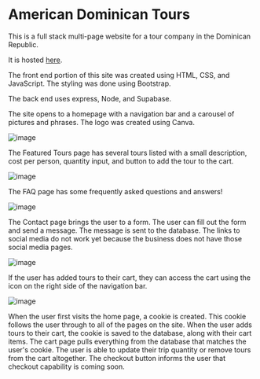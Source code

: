 # American Dominican Tours

This is a full stack multi-page website for a tour company in the Dominican Republic. 

It is hosted [here](https://ad-tours.herokuapp.com/).

The front end portion of this site was created using HTML, CSS, and JavaScript. The styling was done using Bootstrap. 

The back end uses express, Node, and Supabase.

The site opens to a homepage with a navigation bar and a carousel of pictures and phrases. The logo was created using Canva.

![image](https://user-images.githubusercontent.com/78281930/119246323-4aaeb300-bb46-11eb-85fb-292c1a6f4c7c.png)

The Featured Tours page has several tours listed with a small description, cost per person, quantity input, and button to add the tour to the cart.

![image](https://user-images.githubusercontent.com/78281930/119246337-61550a00-bb46-11eb-92c9-f15d27c8e61a.png)

The FAQ page has some frequently asked questions and answers! 

![image](https://user-images.githubusercontent.com/78281930/119246346-76ca3400-bb46-11eb-9132-e84828ef573e.png)

The Contact page brings the user to a form. The user can fill out the form and send a message. The message is sent to the database. The links to social media do not work yet because the business does not have those social media pages.

![image](https://user-images.githubusercontent.com/78281930/119246357-8a759a80-bb46-11eb-993d-561780511abd.png)

If the user has added tours to their cart, they can access the cart using the icon on the right side of the navigation bar.

![image](https://user-images.githubusercontent.com/78281930/119246370-a4af7880-bb46-11eb-8ad8-abb81ebc8d40.png)

When the user first visits the home page, a cookie is created. This cookie follows the user through to all of the pages on the site. When the user adds tours to their cart, the cookie is saved to the database, along with their cart items. The cart page pulls everything from the database that matches the user's cookie. The user is able to update their trip quantity or remove tours from the cart altogether. The checkout button informs the user that checkout capability is coming soon. 

